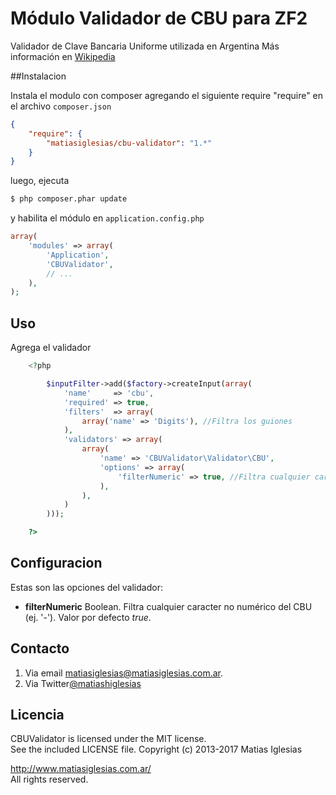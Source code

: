Módulo Validador de CBU para ZF2
================================
Validador de Clave Bancaria Uniforme
utilizada en Argentina
Más información en [Wikipedia](https://es.wikipedia.org/wiki/Clave_Bancaria_Uniforme)

##Instalacion

Instala el modulo con composer agregando el siguiente require "require" en el archivo `composer.json`

```json
{
	"require": {
		"matiasiglesias/cbu-validator": "1.*"
	}
}
```

luego, ejecuta

```bash
$ php composer.phar update
```

y habilita el módulo en `application.config.php`

```php
array(
	'modules' => array(
		'Application',
		'CBUValidator',
		// ...
	),
);
```



## Uso
Agrega el validador

```php
    <?php

        $inputFilter->add($factory->createInput(array(
            'name'     => 'cbu',
            'required' => true,
            'filters'  => array(
                array('name' => 'Digits'), //Filtra los guiones
            ),
            'validators' => array(
                array(
                    'name' => 'CBUValidator\Validator\CBU',
                    'options' => array(
                        'filterNumeric' => true, //Filtra cualquier caracter no numérico del CBU (ej. '-')
                    ),
                ),
            )
        )));

    ?>
```

## Configuracion
Estas son las opciones del validador:

* **filterNumeric** Boolean. Filtra cualquier caracter no numérico del CBU (ej. '-'). Valor por defecto *true*.


## Contacto
1. Via email [matiasiglesias@matiasiglesias.com.ar](mailto:matiasiglesias@matiasiglesias.com.ar).
2. Via Twitter[@matiashiglesias](https://twitter.com/matiashiglesias)

## Licencia

CBUValidator is licensed under the MIT license.  
See the included LICENSE file.
Copyright (c) 2013-2017 Matias Iglesias

http://www.matiasiglesias.com.ar/  
All rights reserved.